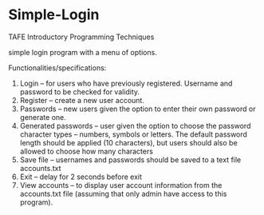 # Simple-Login
TAFE Introductory Programming Techniques 

simple login program with a menu of options.


Functionalities/specifications:
1. Login – for users who have previously registered. Username and password to be checked for validity.  
2. Register – create a new user account. 
3. Passwords – new users given the option to enter their own password or generate one. 
4. Generated passwords – user given the option to choose the password character types – numbers, symbols or letters. The default password length should be applied (10 characters), but users should also be allowed to choose how many characters
5. Save file – usernames and passwords should be saved to a text file accounts.txt 
6. Exit – delay for 2 seconds before exit 
7. View accounts – to display user account information from the accounts.txt file (assuming that only admin have access to this program). 
